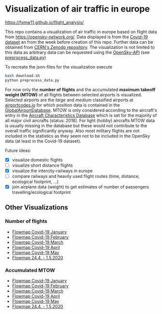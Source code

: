 # Visualization of air traffic in europe
https://fxmw11.github.io/flight_analysis/

This repo contains a visualization of air traffic in europe based on flight data from https://opensky-network.org/.
Data displayed is from the [Covid-19 dataset](https://opensky-network.org/datasets/covid-19/) an from the week before creation of this repo.
Further data can be obtained from [CERN's Zenodo repository](https://zenodo.org/record/3901482).
The visualization is not limited to this data as arbitrary data can be requested using the [OpenSky-API](https://opensky-network.org/apidoc/rest.html) (see [preprocess_data.py](./blob/master/preprocess_data.py))

To recreate the json-files for the visualization execute
```bash
bash download.sh
python preprocess_data.py
```

For now only the **number of flights** and the accumulated **maximum takeoff weight (MTOW)** of all flights between selected airports is visualized.
Selected airports are the *large* and *medium* classified airports at [airportcodes.io](https://airportcodes.io/en/all-airports/?filters[continent]=EU)
for which position data is contained in the [GlobalAirportDatabase](http://www.partow.net/miscellaneous/airportdatabase/index.html).
MTOW is only considered according to the aircraft's entry in the [Aircraft Characteristics Database](https://www.faa.gov/airports/engineering/aircraft_char_database/) which is set for the majority of all major civil aircrafts (status: 2018).
For light (hobby) aircrafts MTOW data is usually missing in the database but these would not contribute to the overall traffic significantly anyway.
Also most military flights are not included in the statistics as they seem not to be included in the OpenSky data (at least in the Covid-19 dataset).

Future ideas:
- [x] visualize domestic flights
- [ ] visualize short distance flights
- [x] visualize the intercity-railways in europe
- [ ] compare railways and heavily used flight routes (time, distance, ecological footprint, ...)
- [x] join airplane data (weight) to get estimates of number of passengers travelling/ecological footprint

## Other Visualizations

### Number of flights
- [Flowmap Covid-19 January](https://flowmap.blue/from-url?flows=https://fxmw11.github.io/flight_analysis/data_clean/flights_jan.csv&locations=https://fxmw11.github.io/flight_analysis/data_clean/airports.csv)
- [Flowmap Covid-19 February](https://flowmap.blue/from-url?flows=https://fxmw11.github.io/flight_analysis/data_clean/flights_feb.csv&locations=https://fxmw11.github.io/flight_analysis/data_clean/airports.csv)
- [Flowmap Covid-19 March](https://flowmap.blue/from-url?flows=https://fxmw11.github.io/flight_analysis/data_clean/flights_mar.csv&locations=https://fxmw11.github.io/flight_analysis/data_clean/airports.csv)
- [Flowmap Covid-19 April](https://flowmap.blue/from-url?flows=https://fxmw11.github.io/flight_analysis/data_clean/flights_apr.csv&locations=https://fxmw11.github.io/flight_analysis/data_clean/airports.csv)
- [Flowmap Covid-19 May](https://flowmap.blue/from-url?flows=https://fxmw11.github.io/flight_analysis/data_clean/flights_may.csv&locations=https://fxmw11.github.io/flight_analysis/data_clean/airports.csv)
- [Flowmap 24.4. - 1.5.2020](https://flowmap.blue/from-url?flows=https://fxmw11.github.io/flight_analysis/data_clean/flights.csv&locations=https://fxmw11.github.io/flight_analysis/data_clean/airports.csv)

### Accumulated MTOW
- [Flowmap Covid-19 January](https://flowmap.blue/from-url?flows=https://fxmw11.github.io/flight_analysis/data_clean/flights_jan_mtow.csv&locations=https://fxmw11.github.io/flight_analysis/data_clean/airports.csv)
- [Flowmap Covid-19 February](https://flowmap.blue/from-url?flows=https://fxmw11.github.io/flight_analysis/data_clean/flights_feb_mtow.csv&locations=https://fxmw11.github.io/flight_analysis/data_clean/airports.csv)
- [Flowmap Covid-19 March](https://flowmap.blue/from-url?flows=https://fxmw11.github.io/flight_analysis/data_clean/flights_mar_mtow.csv&locations=https://fxmw11.github.io/flight_analysis/data_clean/airports.csv)
- [Flowmap Covid-19 April](https://flowmap.blue/from-url?flows=https://fxmw11.github.io/flight_analysis/data_clean/flights_apr_mtow.csv&locations=https://fxmw11.github.io/flight_analysis/data_clean/airports.csv)
- [Flowmap Covid-19 May](https://flowmap.blue/from-url?flows=https://fxmw11.github.io/flight_analysis/data_clean/flights_may_mtow.csv&locations=https://fxmw11.github.io/flight_analysis/data_clean/airports.csv)
- [Flowmap 24.4. - 1.5.2020](https://flowmap.blue/from-url?flows=https://fxmw11.github.io/flight_analysis/data_clean/flights_mtow.csv&locations=https://fxmw11.github.io/flight_analysis/data_clean/airports.csv)

